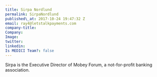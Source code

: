```yaml
---
title: Sirpa Nordlund
permalink: SirpaNordlund
published\_at: 2017-10-24 19:47:32 Z
email: ray4@letstalkpayments.com
company-title: 
Company: 
Image: 
twitter: 
linkedin: 
Is MEDICI Team?: false
---
```


Sirpa is the Executive Director of Mobey Forum, a not-for-profit banking association.